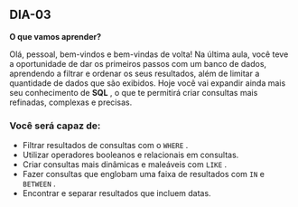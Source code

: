 ## DIA-03

**O que vamos aprender?**

Olá, pessoal, bem-vindos e bem-vindas de volta! Na última aula, você teve a oportunidade de dar os primeiros passos com um banco de dados, aprendendo a filtrar e ordenar os seus resultados, além de limitar a quantidade de dados que são exibidos. Hoje você vai expandir ainda mais seu conhecimento de **SQL** , o que te permitirá criar consultas mais refinadas, complexas e precisas.

### Você será capaz de:

-   Filtrar resultados de consultas com o  `WHERE`  .
-   Utilizar operadores booleanos e relacionais em consultas.
-   Criar consultas mais dinâmicas e maleáveis com  `LIKE`  .
-   Fazer consultas que englobam uma faixa de resultados com  `IN`  e  `BETWEEN`  .
-   Encontrar e separar resultados que incluem datas.
